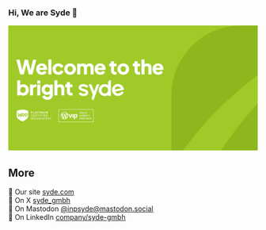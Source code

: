 ### Hi, We are Syde 👋

![Syde Welcome](https://raw.githubusercontent.com/inpsyde/.github/master/profile/header.jpg?raw=true)

## More
:page_with_curl: Our site [syde.com](https://syde.com/)<br>
:speech_balloon: On X [syde_gmbh](https://twitter.com/syde_gmbh)<br>
:thought_balloon: On Mastodon [@inpsyde@mastodon.social](https://mastodon.social/@inpsyde)<br>
:link: On LinkedIn [company/syde-gmbh](https://www.linkedin.com/company/syde-gmbh/)
